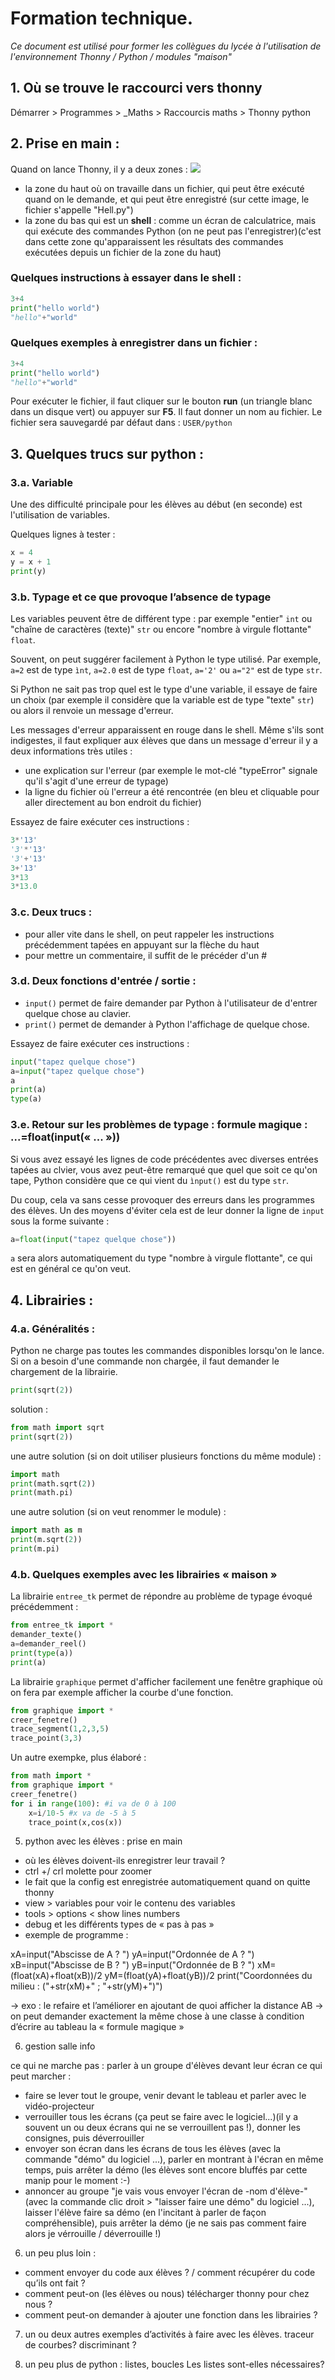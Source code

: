 # Formation technique.

*Ce document est utilisé pour former les collègues du lycée à l'utilisation de l'environnement Thonny / Python / modules "maison"*

## 1. Où se trouve le raccourci vers thonny

Démarrer > Programmes > \_Maths > Raccourcis maths > Thonny python

## 2. Prise en main :
Quand on lance Thonny, il y a deux zones :
![](https://thonny.org/img/get_started.png)
 - la zone du haut où on travaille dans un fichier, qui peut être exécuté quand on le demande, et qui peut être enregistré (sur cette image, le fichier s'appelle "Hell.py")
 - la zone du bas qui est un **shell** : comme un écran de calculatrice, mais qui exécute des commandes Python (on ne peut pas l'enregistrer)(c'est dans cette zone qu'apparaissent les résultats des commandes exécutées depuis un fichier de la zone du haut)

### Quelques instructions à essayer dans le shell :
```python
3+4
print("hello world")
"hello"+"world"
```
### Quelques exemples à enregistrer dans un fichier :
```python
3+4
print("hello world")
"hello"+"world"
```
Pour exécuter le fichier, il faut cliquer sur le bouton **run** (un triangle blanc dans un disque vert) ou appuyer sur **F5**.
Il faut donner un nom au fichier. Le fichier sera sauvegardé par défaut dans : `USER/python`

## 3. Quelques trucs sur python :
### 3.a. Variable
Une des difficulté principale pour les élèves au début (en seconde) est l'utilisation de variables.

Quelques lignes à tester :
```python
x = 4
y = x + 1
print(y)
```
### 3.b. Typage et ce que provoque l’absence de typage
Les variables peuvent être de différent type : par exemple "entier" `int` ou "chaîne de caractères (texte)" `str` ou encore "nombre à virgule flottante" `float`.

Souvent, on peut suggérer facilement à Python le type utilisé. Par exemple, `a=2` est de type `ìnt`, `a=2.0` est de type `float`, `a='2'` ou `a="2"` est de type `str`.

Si Python ne sait pas trop quel est le type d'une variable, il essaye de faire un choix (par exemple il considère que la variable est de type "texte" `str`) ou alors il renvoie un message d'erreur.

Les messages d'erreur apparaissent en rouge dans le shell. Même s'ils sont indigestes, il faut expliquer aux élèves que dans un message d'erreur il y a deux informations très utiles :
 - une explication sur l'erreur (par exemple le mot-clé "typeError" signale qu'il s'agit d'une erreur de typage)
 - la ligne du fichier où l'erreur a été rencontrée (en bleu et cliquable pour aller directement au bon endroit du fichier)

Essayez de faire exécuter ces instructions :
```python
3*'13'
'3'*'13'
'3'+'13'
3+'13'
3*13
3*13.0
```
### 3.c. Deux trucs :

 - pour aller vite dans le shell, on peut rappeler les instructions précédemment tapées en appuyant sur la flèche du haut
 - pour mettre un commentaire, il suffit de le précéder d'un #

### 3.d. Deux fonctions d'entrée / sortie :
 - `input()` permet de faire demander par Python à l'utilisateur de d'entrer quelque chose au clavier.
 - `print()` permet de demander à Python l'affichage de quelque chose.

Essayez de faire exécuter ces instructions :
```python
input("tapez quelque chose")
a=input("tapez quelque chose")
a
print(a)
type(a)
```
### 3.e. Retour sur les problèmes de typage : formule magique : ...=float(input(« ... »))

Si vous avez essayé les lignes de code précédentes avec diverses entrées tapées au clvier, vous avez peut-être remarqué que quel que soit ce qu'on tape, Python considère que ce qui vient du `ìnput()` est du type `str`.

Du coup, cela va sans cesse provoquer des erreurs dans les programmes des élèves. Un des moyens d'éviter cela est de leur donner la ligne de `input` sous la forme suivante :

```python
a=float(input("tapez quelque chose"))
```
`a` sera alors automatiquement du type "nombre à virgule flottante", ce qui est en général ce qu'on veut.

## 4. Librairies :
### 4.a. Généralités :
Python ne charge pas toutes les commandes disponibles lorsqu'on le lance. Si on a besoin d'une commande non chargée, il faut demander le chargement de la librairie.
```python
print(sqrt(2))
```
solution :
```python
from math import sqrt
print(sqrt(2))
```
une autre solution (si on doit utiliser plusieurs fonctions du même module) :
```python
import math
print(math.sqrt(2))
print(math.pi)
```
une autre solution (si on veut renommer le module) :
```python
import math as m
print(m.sqrt(2))
print(m.pi)
```
### 4.b. Quelques exemples avec les librairies « maison »

La librairie `entree_tk` permet de répondre au problème de typage évoqué précédemment :

```python
from entree_tk import *
demander_texte()
a=demander_reel()
print(type(a))
print(a)
```
La librairie `graphique` permet d'afficher facilement une fenêtre graphique où on fera par exemple afficher la courbe d'une fonction.

```python
from graphique import *
creer_fenetre()
trace_segment(1,2,3,5)
trace_point(3,3)
```
Un autre exempke, plus élaboré :
```python
from math import *
from graphique import *
creer_fenetre()
for i in range(100): #i va de 0 à 100
    x=i/10-5 #x va de -5 à 5
    trace_point(x,cos(x))
```

5) python avec les élèves : prise en main
- où les élèves doivent-ils enregistrer leur travail ?
- ctrl +/ crl molette pour zoomer
- le fait que la config est enregistrée automatiquement quand on quitte thonny
- view > variables pour voir le contenu des variables
- tools > options < show lines numbers
- debug et les différents types de « pas à pas »
- exemple de programme :

xA=input("Abscisse de A ? ")
yA=input("Ordonnée de A ? ")
xB=input("Abscisse de B ? ")
yB=input("Ordonnée de B ? ")
xM=(float(xA)+float(xB))/2
yM=(float(yA)+float(yB))/2
print("Coordonnées du milieu : ("+str(xM)+" ; "+str(yM)+")")

→ exo : le refaire et l’améliorer en ajoutant de quoi afficher la distance AB
→ on peut demander exactement la même chose à une classe à condition d’écrire au tableau la « formule magique »

6) gestion salle info

ce qui ne marche pas : parler à un groupe d'élèves devant leur écran
ce qui peut marcher :
- faire se lever tout le groupe, venir devant le tableau et parler avec le vidéo-projecteur
- verrouiller tous les écrans (ça peut se faire avec le logiciel...)(il y a souvent un ou deux écrans qui ne se verrouillent pas !), donner les consignes, puis déverrouiller
- envoyer son écran dans les écrans de tous les élèves (avec la commande "démo" du logiciel ...), parler en montrant à l'écran en même temps, puis arrêter la démo (les élèves sont encore bluffés par cette manip pour le moment :-)
 - annoncer au groupe "je vais vous envoyer l'écran de -nom d'élève-" (avec la commande clic droit > "laisser faire une démo" du logiciel ...), laisser l'élève faire sa démo (en l'incitant à parler de façon compréhensible), puis arrêter la démo (je ne sais pas comment faire alors je vérrouille / déverrouille !)

6) un peu plus loin :
- comment envoyer du code aux élèves ? / comment récupérer du code qu’ils ont fait ?
- comment peut-on (les élèves ou nous) télécharger thonny pour chez nous ?
- comment peut-on demander à ajouter une fonction dans les librairies ?

7) un ou deux autres exemples d’activités à faire avec les élèves.
traceur de courbes?
discriminant ?

8) un peu plus de python : listes, boucles
Les listes sont-elles nécessaires?
